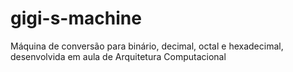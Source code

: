 # gigi-s-machine
Máquina de conversão para binário, decimal, octal e hexadecimal, desenvolvida em aula de Arquitetura Computacional
